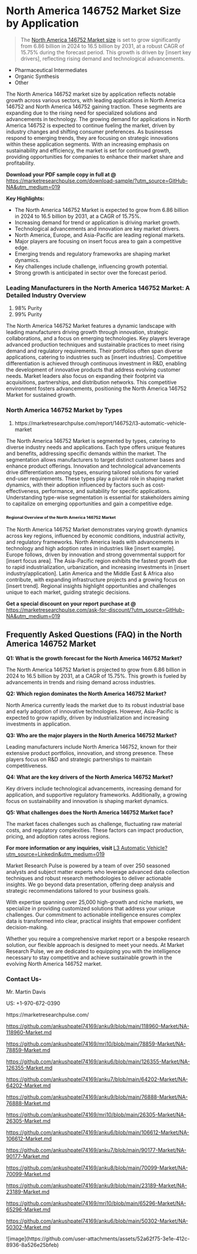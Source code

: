 <h1>North America 146752 Market&nbsp;Size by Application</h1><blockquote><p>The <a href="https://marketresearchpulse.com/download-sample/?utm_source=GitHub-NA&amp;utm_medium=019">North America 146752 Market size</a> is set to grow significantly from 6.86 billion in 2024 to 16.5 billion by 2031, at a robust CAGR of 15.75% during the forecast period. This growth is driven by [insert key drivers], reflecting rising demand and technological advancements.</p></blockquote><ul><li>Pharmaceutical Intermediates<li> Organic Synthesis<li> Other</li></ul><p>The North America 146752 market size by application reflects notable growth across various sectors, with leading applications in North America 146752 and North America 146752 gaining traction. These segments are expanding due to the rising need for specialized solutions and advancements in technology. The growing demand for applications in North America 146752 is expected to continue fueling the market, driven by industry changes and shifting consumer preferences. As businesses respond to emerging trends, they are focusing on strategic innovations within these application segments. With an increasing emphasis on sustainability and efficiency, the market is set for continued growth, providing opportunities for companies to enhance their market share and profitability.</p><p><strong>Download your PDF sample copy in full at @ </strong><a href="https://marketresearchpulse.com/download-sample/?utm_source=GitHub-NA&amp;utm_medium=019">https://marketresearchpulse.com/download-sample/?utm_source=GitHub-NA&amp;utm_medium=019</a></p><p><strong>Key Highlights: </strong></p><ul><li>The North America 146752 Market is expected to grow from 6.86 billion in 2024 to 16.5 billion by 2031, at a CAGR of 15.75%.</li><li>Increasing demand for trend or application is driving market growth.</li><li>Technological advancements and innovation are key market drivers.</li><li>North America, Europe, and Asia-Pacific are leading regional markets.</li><li>Major players are focusing on insert focus area to gain a competitive edge.</li><li>Emerging trends and regulatory frameworks are shaping market dynamics.</li><li>Key challenges include challenge, influencing growth potential.</li><li>Strong growth is anticipated in sector over the forecast period.</li></ul><h3>Leading Manufacturers in the North America 146752 Market: A Detailed Industry Overview</h3><ol><li>98% Purity<li> 99% Purity</li></ol><div class="flex max-w-full flex-col flex-grow"><div class="min-h-8 text-message flex w-full flex-col items-end gap-2 whitespace-normal break-words [.text-message+&amp;]:mt-5" dir="auto" data-message-author-role="assistant" data-message-id="fd8432e4-4910-450d-b182-61b7bfb0a01f" data-message-model-slug="gpt-4o"><div class="flex w-full flex-col gap-1 empty:hidden first:pt-[3px]"><div class="markdown prose w-full break-words dark:prose-invert light"><p>The North America 146752 Market features a dynamic landscape with leading manufacturers driving growth through innovation, strategic collaborations, and a focus on emerging technologies. Key players leverage advanced production techniques and sustainable practices to meet rising demand and regulatory requirements. Their portfolios often span diverse applications, catering to industries such as [insert industries]. Competitive differentiation is achieved through continuous investment in R&amp;D, enabling the development of innovative products that address evolving customer needs. Market leaders also focus on expanding their footprint via acquisitions, partnerships, and distribution networks. This competitive environment fosters advancements, positioning the North America 146752 Market for sustained growth.</p></div></div></div></div><h3>North America 146752 Market by Types</h3><ol><li>https://marketresearchpulse.com/report/146752/l3-automatic-vehicle-market</li></ol><div class="flex max-w-full flex-col flex-grow"><div class="min-h-8 text-message flex w-full flex-col items-end gap-2 whitespace-normal break-words [.text-message+&amp;]:mt-5" dir="auto" data-message-author-role="assistant" data-message-id="084470be-0bb7-4664-bddf-5156b4f41249" data-message-model-slug="gpt-4o-mini"><div class="flex w-full flex-col gap-1 empty:hidden first:pt-[3px]"><div class="markdown prose w-full break-words dark:prose-invert light"><p>The North America 146752 Market is segmented by types, catering to diverse industry needs and applications. Each type offers unique features and benefits, addressing specific demands within the market. The segmentation allows manufacturers to target distinct customer bases and enhance product offerings. Innovation and technological advancements drive differentiation among types, ensuring tailored solutions for varied end-user requirements. These types play a pivotal role in shaping market dynamics, with their adoption influenced by factors such as cost-effectiveness, performance, and suitability for specific applications. Understanding type-wise segmentation is essential for stakeholders aiming to capitalize on emerging opportunities and gain a competitive edge.</p></div></div></div></div><h3><span style="font-size: 11px;">Regional Overview of the North America 146752 Market</span></h3><div class="flex max-w-full flex-col flex-grow"><div class="min-h-8 text-message flex w-full flex-col items-end gap-2 whitespace-normal break-words [.text-message+&amp;]:mt-5" dir="auto" data-message-author-role="assistant" data-message-id="e9038762-ce64-4e30-91c9-9bd413514231" data-message-model-slug="gpt-4o-mini"><div class="flex w-full flex-col gap-1 empty:hidden first:pt-[3px]"><div class="markdown prose w-full break-words dark:prose-invert light"><p>The North America 146752 Market demonstrates varying growth dynamics across key regions, influenced by economic conditions, industrial activity, and regulatory frameworks. North America leads with advancements in technology and high adoption rates in industries like [insert example]. Europe follows, driven by innovation and strong governmental support for [insert focus area]. The Asia-Pacific region exhibits the fastest growth due to rapid industrialization, urbanization, and increasing investments in [insert industry/application]. Latin America and the Middle East &amp; Africa also contribute, with expanding infrastructure projects and a growing focus on [insert trend]. Regional insights highlight opportunities and challenges unique to each market, guiding strategic decisions.</p></div></div></div></div><p><strong>Get a special discount on your report purchase at @ </strong><a href="https://marketresearchpulse.com/ask-for-discount/?utm_source=GitHub-NA&amp;utm_medium=019">https://marketresearchpulse.com/ask-for-discount/?utm_source=GitHub-NA&amp;utm_medium=019</a></p><h2>Frequently Asked Questions (FAQ) in the North America 146752 Market</h2><p><strong>Q1: What is the growth forecast for the North America 146752 Market?</strong></p><p>The North America 146752 Market is projected to grow from 6.86 billion in 2024 to 16.5 billion by 2031, at a CAGR of 15.75%. This growth is fueled by advancements in trends and rising demand across industries.</p><p><strong>Q2: Which region dominates the North America 146752 Market?</strong></p><p>North America currently leads the market due to its robust industrial base and early adoption of innovative technologies. However, Asia-Pacific is expected to grow rapidly, driven by industrialization and increasing investments in application.</p><p><strong>Q3: Who are the major players in the North America 146752 Market?</strong></p><p>Leading manufacturers include North America 146752, known for their extensive product portfolios, innovation, and strong presence. These players focus on R&amp;D and strategic partnerships to maintain competitiveness.</p><p><strong>Q4: What are the key drivers of the North America 146752 Market?</strong></p><p>Key drivers include technological advancements, increasing demand for application, and supportive regulatory frameworks. Additionally, a growing focus on sustainability and innovation is shaping market dynamics.</p><p><strong>Q5: What challenges does the North America 146752 Market face?</strong></p><p>The market faces challenges such as challenge, fluctuating raw material costs, and regulatory complexities. These factors can impact production, pricing, and adoption rates across regions.</p><p><strong>For more information or any inquiries, visit&nbsp;</strong><a href="L3 Automatic Vehicle?utm_source=Linkedin&utm_medium=019">L3 Automatic Vehicle?utm_source=Linkedin&utm_medium=019</a></p><p>Market Research Pulse is powered by a team of over 250 seasoned analysts and subject matter experts who leverage advanced data collection techniques and robust research methodologies to deliver actionable insights. We go beyond data presentation, offering deep analysis and strategic recommendations tailored to your business goals.</p><p>With expertise spanning over 25,000 high-growth and niche markets, we specialize in providing customized solutions that address your unique challenges. Our commitment to actionable intelligence ensures complex data is transformed into clear, practical insights that empower confident decision-making.</p><p>Whether you require a comprehensive market report or a bespoke research solution, our flexible approach is designed to meet your needs. At Market Research Pulse, we are dedicated to equipping you with the intelligence necessary to stay competitive and achieve sustainable growth in the evolving North America 146752 market.</p><h3><strong>Contact Us-</strong></h3><p>Mr. Martin Davis</p><p>US: +1-970-672-0390</p><p>https://marketresearchpulse.com/</p><p><a href="https://github.com/ankushpatel74169/anku9/blob/main/118960-Market/NA-118960-Market.md">https://github.com/ankushpatel74169/anku9/blob/main/118960-Market/NA-118960-Market.md</a></p><p><a href="https://github.com/ankushpatel74169/mri10/blob/main/78859-Market/NA-78859-Market.md">https://github.com/ankushpatel74169/mri10/blob/main/78859-Market/NA-78859-Market.md</a></p><p><a href="https://github.com/ankushpatel74169/anku6/blob/main/126355-Market/NA-126355-Market.md">https://github.com/ankushpatel74169/anku6/blob/main/126355-Market/NA-126355-Market.md</a></p><p><a href="https://github.com/ankushpatel74169/anku7/blob/main/64202-Market/NA-64202-Market.md">https://github.com/ankushpatel74169/anku7/blob/main/64202-Market/NA-64202-Market.md</a></p><p><a href="https://github.com/ankushpatel74169/anku9/blob/main/76888-Market/NA-76888-Market.md">https://github.com/ankushpatel74169/anku9/blob/main/76888-Market/NA-76888-Market.md</a></p><p><a href="https://github.com/ankushpatel74169/mri10/blob/main/26305-Market/NA-26305-Market.md">https://github.com/ankushpatel74169/mri10/blob/main/26305-Market/NA-26305-Market.md</a></p><p><a href="https://github.com/ankushpatel74169/anku6/blob/main/106612-Market/NA-106612-Market.md">https://github.com/ankushpatel74169/anku6/blob/main/106612-Market/NA-106612-Market.md</a></p><p><a href="https://github.com/ankushpatel74169/anku7/blob/main/90177-Market/NA-90177-Market.md">https://github.com/ankushpatel74169/anku7/blob/main/90177-Market/NA-90177-Market.md</a></p><p><a href="https://github.com/ankushpatel74169/anku8/blob/main/70099-Market/NA-70099-Market.md">https://github.com/ankushpatel74169/anku8/blob/main/70099-Market/NA-70099-Market.md</a></p><p><a href="https://github.com/ankushpatel74169/anku9/blob/main/23189-Market/NA-23189-Market.md">https://github.com/ankushpatel74169/anku9/blob/main/23189-Market/NA-23189-Market.md</a></p><p><a href="https://github.com/ankushpatel74169/mri10/blob/main/65296-Market/NA-65296-Market.md">https://github.com/ankushpatel74169/mri10/blob/main/65296-Market/NA-65296-Market.md</a></p><p><a href="https://github.com/ankushpatel74169/anku6/blob/main/50302-Market/NA-50302-Market.md">https://github.com/ankushpatel74169/anku6/blob/main/50302-Market/NA-50302-Market.md</a></p>
![image](https://github.com/user-attachments/assets/52a62f75-3e1e-412c-8936-8a526e25bfeb)
